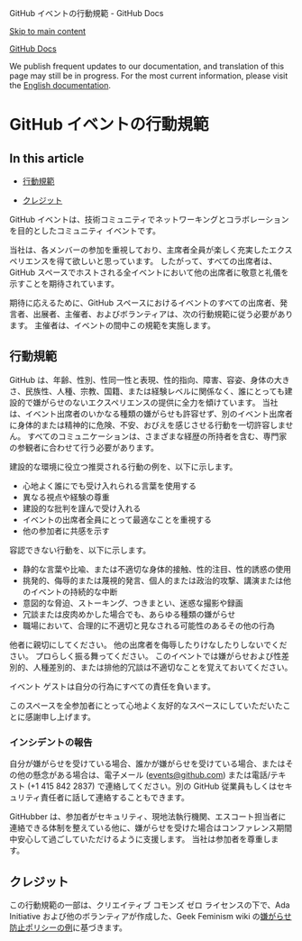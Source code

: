 GitHub イベントの行動規範 - GitHub Docs

[Skip to main content](#main-content)

[](/ja)[GitHub Docs](/ja)

We publish frequent updates to our documentation, and translation of this page may still be in progress. For the most current information, please visit the [English documentation](/en).

GitHub イベントの行動規範
==========

In this article
----------

* [行動規範](#code-of-conduct)

* [クレジット](#credit)

GitHub イベントは、技術コミュニティでネットワーキングとコラボレーションを目的としたコミュニティ イベントです。

当社は、各メンバーの参加を重視しており、主席者全員が楽しく充実したエクスペリエンスを得て欲しいと思っています。 したがって、すべての出席者は、GitHub スペースでホストされる全イベントにおいて他の出席者に敬意と礼儀を示すことを期待されています。

期待に応えるために、GitHub スペースにおけるイベントのすべての出席者、発言者、出展者、主催者、およびボランティアは、次の行動規範に従う必要があります。 主催者は、イベントの間中この規範を実施します。

[](#code-of-conduct)行動規範
----------

GitHub は、年齢、性別、性同一性と表現、性的指向、障害、容姿、身体の大きさ、民族性、人種、宗教、国籍、または経験レベルに関係なく、誰にとっても建設的で嫌がらせのないエクスペリエンスの提供に全力を傾けています。 当社は、イベント出席者のいかなる種類の嫌がらせも許容せず、別のイベント出席者に身体的または精神的に危険、不安、おびえを感じさせる行動を一切許容しません。 すべてのコミュニケーションは、さまざまな経歴の所持者を含む、専門家の参観者に合わせて行う必要があります。

建設的な環境に役立つ推奨される行動の例を、以下に示します。

* 心地よく誰にでも受け入れられる言葉を使用する
* 異なる視点や経験の尊重
* 建設的な批判を謹んで受け入れる
* イベントの出席者全員にとって最適なことを重視する
* 他の参加者に共感を示す

容認できない行動を、以下に示します。

* 静的な言葉や比喩、または不適切な身体的接触、性的注目、性的誘惑の使用
* 挑発的、侮辱的または蔑視的発言、個人的または政治的攻撃、講演または他のイベントの持続的な中断
* 意図的な脅迫、ストーキング、つきまとい、迷惑な撮影や録画
* 冗談または皮肉めかした場合でも、あらゆる種類の嫌がらせ
* 職場において、合理的に不適切と見なされる可能性のあるその他の行為

他者に親切にしてください。 他の出席者を侮辱したりけなしたりしないでください。 プロらしく振る舞ってください。 このイベントでは嫌がらせおよび性差別的、人種差別的、または排他的冗談は不適切なことを覚えておいてください。

イベント ゲストは自分の行為にすべての責任を負います。

このスペースを全参加者にとって心地よく友好的なスペースにしていただいたことに感謝申し上げます。

### [](#reporting-an-incident)インシデントの報告 ###

自分が嫌がらせを受けている場合、誰かが嫌がらせを受けている場合、またはその他の懸念がある場合は、電子メール ([events@github.com](mailto:events@github.com)) または電話/テキスト (+1 415 842 2837) で連絡してください。別の GitHub 従業員もしくはセキュリティ責任者に話して連絡することもできます。

GitHubber は、参加者がセキュリティ、現地法執行機関、エスコート担当者に連絡できる体制を整えている他に、嫌がらせを受けた場合はコンファレンス期間中安心して過ごしていただけるように支援します。 当社は参加者を尊重します。

[](#credit)クレジット
----------

この行動規範の一部は、クリエイティブ コモンズ ゼロ ライセンスの下で、Ada Initiative および他のボランティアが作成した、Geek Feminism wiki の[嫌がらせ防止ポリシーの例](https://geekfeminism.wikia.org/wiki/Conference_anti-harassment/Policy)に基づきます。
